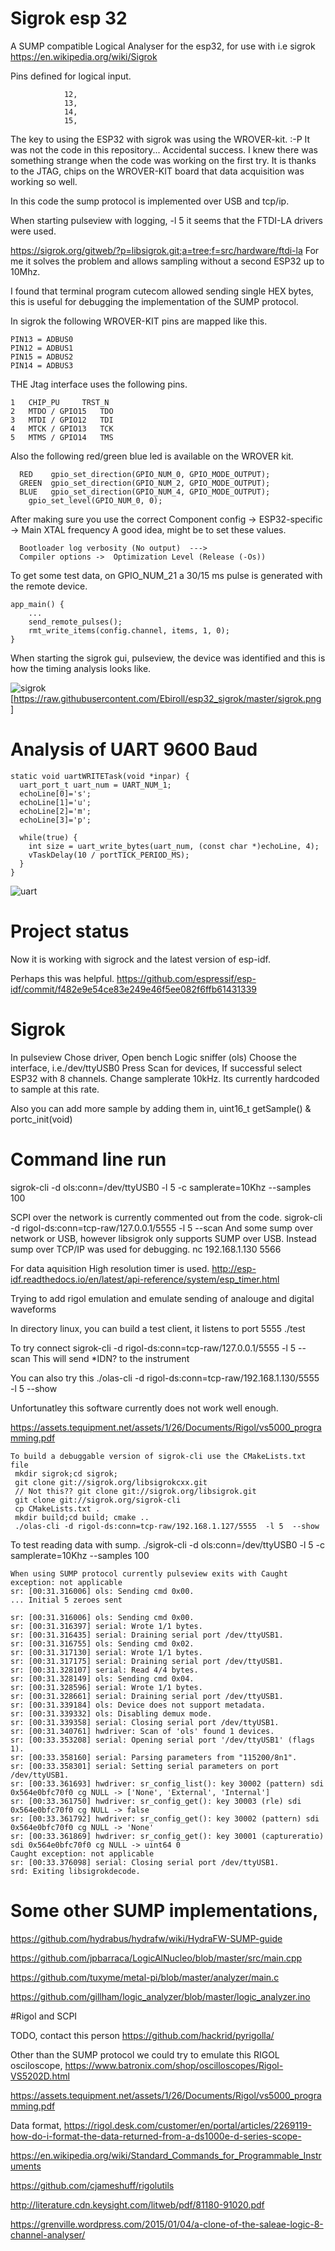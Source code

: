 # Sigrok esp 32 

A SUMP compatible Logical Analyser for the esp32, for use with i.e sigrok
https://en.wikipedia.org/wiki/Sigrok

Pins defined for logical input.

```
            12,
            13,
            14,
            15,
```

The key to using the ESP32 with sigrok was using the WROVER-kit. :-P
It was not the code in this repository... Accidental success. 
I knew there was something strange when the code was working on the first try. It is thanks to the JTAG, chips on the WROVER-KIT board that data acquisition was working so well.

In this code the sump protocol is implemented over USB and tcp/ip. 

When starting pulseview with logging,  -l 5 it seems that the FTDI-LA drivers were used.

https://sigrok.org/gitweb/?p=libsigrok.git;a=tree;f=src/hardware/ftdi-la
For me it solves the problem and allows sampling without a second ESP32 up to 10Mhz.

I found that terminal program cutecom allowed sending single HEX bytes, this is useful for debugging the implementation of the SUMP protocol.


In sigrok the following WROVER-KIT pins are mapped like this.
```
PIN13 = ADBUS0
PIN12 = ADBUS1
PIN15 = ADBUS2
PIN14 = ADBUS3
```


THE Jtag interface uses the following pins.
```
1 	CHIP_PU 	TRST_N
2 	MTDO / GPIO15 	TDO
3 	MTDI / GPIO12 	TDI
4 	MTCK / GPIO13 	TCK
5 	MTMS / GPIO14 	TMS
```


Also the following red/green blue led is available on the WROVER kit.
```
  RED    gpio_set_direction(GPIO_NUM_0, GPIO_MODE_OUTPUT);
  GREEN  gpio_set_direction(GPIO_NUM_2, GPIO_MODE_OUTPUT);
  BLUE   gpio_set_direction(GPIO_NUM_4, GPIO_MODE_OUTPUT);
	gpio_set_level(GPIO_NUM_0, 0);
```


After making sure you use the correct Component config → 
ESP32-specific -> Main XTAL frequency
A good idea, might be to set these values.
```
  Bootloader log verbosity (No output)  --->    
  Compiler options ->  Optimization Level (Release (-Os)) 
```


To get some test data, on GPIO_NUM_21 a 30/15 ms pulse is generated with the remote device.
```
app_main() {
    ...
    send_remote_pulses();
    rmt_write_items(config.channel, items, 1, 0);
}
```
When starting the sigrok gui, pulseview, the device was identified and this is how the timing analysis looks like.

![sigrok](sigrok.png)
[https://raw.githubusercontent.com/Ebiroll/esp32_sigrok/master/sigrok.png ]

# Analysis of UART 9600 Baud
```
static void uartWRITETask(void *inpar) {
  uart_port_t uart_num = UART_NUM_1;    
  echoLine[0]='s';
  echoLine[1]='u';
  echoLine[2]='m';
  echoLine[3]='p';

  while(true) {
    int size = uart_write_bytes(uart_num, (const char *)echoLine, 4);
    vTaskDelay(10 / portTICK_PERIOD_MS);
  }
}
```
![uart](uart.png)

# Project status
Now it is working with sigrock and the latest version of esp-idf.

Perhaps this was helpful.
https://github.com/espressif/esp-idf/commit/f482e9e54ce83e249e46f5ee082f6ffb61431339

# Sigrok
In pulseview
Chose driver, Open bench Logic sniffer (ols)
Choose the interface, i.e./dev/ttyUSB0
Press Scan for devices,
If successful select ESP32 with 8 channels.
Change samplerate 10kHz. Its currently hardcoded to sample at this rate.

Also you can add more sample by adding them in,
uint16_t getSample() &  portc_init(void)

# Command line run
sigrok-cli -d ols:conn=/dev/ttyUSB0 -l 5  -c samplerate=10Khz --samples 100


SCPI over the network is currently commented out from the code.
sigrok-cli -d rigol-ds:conn=tcp-raw/127.0.0.1/5555  -l 5 --scan
And some sump over network or USB, however libsigrok only supports SUMP over USB.
Instead sump over TCP/IP was used for debugging.
nc 192.168.1.130 5566

For data aquisition High resolution timer is used.
http://esp-idf.readthedocs.io/en/latest/api-reference/system/esp_timer.html

Trying to  add rigol emulation and emulate sending of analouge and digital waveforms

In directory linux, you can build a test client, it listens to port 5555
./test

To try connect 
 sigrok-cli -d rigol-ds:conn=tcp-raw/127.0.0.1/5555  -l 5 --scan
This will send *IDN? to the instrument

You can also try this 
./olas-cli -d rigol-ds:conn=tcp-raw/192.168.1.130/5555  -l 5  --show

Unfortunatley this software currently does not work well enough.


https://assets.tequipment.net/assets/1/26/Documents/Rigol/vs5000_programming.pdf

```
To build a debuggable version of sigrok-cli use the CMakeLists.txt file
 mkdir sigrok;cd sigrok;
 git clone git://sigrok.org/libsigrokcxx.git
 // Not this?? git clone git://sigrok.org/libsigrok.git
 git clone git://sigrok.org/sigrok-cli
 cp CMakeLists.txt .
 mkdir build;cd build; cmake ..
 ./olas-cli -d rigol-ds:conn=tcp-raw/192.168.1.127/5555  -l 5  --show
```

To test reading data with sump.
./sigrok-cli -d ols:conn=/dev/ttyUSB0 -l 5  -c samplerate=10Khz --samples 100

```
When using SUMP protocol currently pulseview exits with Caught exception: not applicable
sr: [00:31.316006] ols: Sending cmd 0x00.
... Initial 5 zeroes sent

sr: [00:31.316006] ols: Sending cmd 0x00.
sr: [00:31.316397] serial: Wrote 1/1 bytes.
sr: [00:31.316435] serial: Draining serial port /dev/ttyUSB1.
sr: [00:31.316755] ols: Sending cmd 0x02.
sr: [00:31.317130] serial: Wrote 1/1 bytes.
sr: [00:31.317175] serial: Draining serial port /dev/ttyUSB1.
sr: [00:31.328107] serial: Read 4/4 bytes.
sr: [00:31.328149] ols: Sending cmd 0x04.
sr: [00:31.328596] serial: Wrote 1/1 bytes.
sr: [00:31.328661] serial: Draining serial port /dev/ttyUSB1.
sr: [00:31.339184] ols: Device does not support metadata.
sr: [00:31.339332] ols: Disabling demux mode.
sr: [00:31.339358] serial: Closing serial port /dev/ttyUSB1.
sr: [00:31.340761] hwdriver: Scan of 'ols' found 1 devices.
sr: [00:33.353208] serial: Opening serial port '/dev/ttyUSB1' (flags 1).
sr: [00:33.358160] serial: Parsing parameters from "115200/8n1".
sr: [00:33.358301] serial: Setting serial parameters on port /dev/ttyUSB1.
sr: [00:33.361693] hwdriver: sr_config_list(): key 30002 (pattern) sdi 0x564e0bfc70f0 cg NULL -> ['None', 'External', 'Internal']
sr: [00:33.361750] hwdriver: sr_config_get(): key 30003 (rle) sdi 0x564e0bfc70f0 cg NULL -> false
sr: [00:33.361792] hwdriver: sr_config_get(): key 30002 (pattern) sdi 0x564e0bfc70f0 cg NULL -> 'None'
sr: [00:33.361869] hwdriver: sr_config_get(): key 30001 (captureratio) sdi 0x564e0bfc70f0 cg NULL -> uint64 0
Caught exception: not applicable
sr: [00:33.376098] serial: Closing serial port /dev/ttyUSB1.
srd: Exiting libsigrokdecode.
```


# Some other SUMP implementations,

https://github.com/hydrabus/hydrafw/wiki/HydraFW-SUMP-guide

https://github.com/jpbarraca/LogicAlNucleo/blob/master/src/main.cpp

https://github.com/tuxyme/metal-pi/blob/master/analyzer/main.c


https://github.com/gillham/logic_analyzer/blob/master/logic_analyzer.ino

#Rigol and SCPI

TODO, contact this person
https://github.com/hackrid/pyrigolla/


Other than the SUMP protocol we could try to emulate this RIGOL osciloscope,
https://www.batronix.com/shop/oscilloscopes/Rigol-VS5202D.html


https://assets.tequipment.net/assets/1/26/Documents/Rigol/vs5000_programming.pdf


Data format,
https://rigol.desk.com/customer/en/portal/articles/2269119-how-do-i-format-the-data-returned-from-a-ds1000e-d-series-scope-

https://en.wikipedia.org/wiki/Standard_Commands_for_Programmable_Instruments

https://github.com/cjameshuff/rigolutils

http://literature.cdn.keysight.com/litweb/pdf/81180-91020.pdf

https://grenville.wordpress.com/2015/01/04/a-clone-of-the-saleae-logic-8-channel-analyser/

